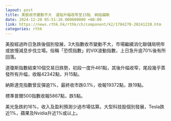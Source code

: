 ```yaml
---
layout: post
title: 美股收市變動不大　道指升幅收窄至15點　納指偏軟
date: 2024-12-20 05:51:26.000000000 +08:00
link: https://news.rthk.hk/rthk/ch/component/k2/1784270-20241220.htm
categories: rthk
---
```


美股經過昨日急跌後個別發展，3大指數收市變動不大，市場繼續消化聯儲局明年或放慢減息步伐立場。俗稱「恐慌指數」的VIX波動指數，上日急升逾70%後有所回落。

道瓊斯指數結束10個交易日跌勢，初段一度升461點，其後升幅收窄，尾段幾乎蒸發所有升幅，收報42342點，升15點。

納斯達克指數曾反彈逾1%，最終收市跌0.1%，收報19372點，跌19點。

標準普爾500指數收報5867點，跌5點。

美光急跌約16%，收入及盈利預測少過市場估算。大型科技股個別發展，Tesla跌近1%，蘋果及Nvidia升近1%或以上。
